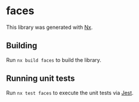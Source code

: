 # faces

This library was generated with [Nx](https://nx.dev).

## Building

Run `nx build faces` to build the library.

## Running unit tests

Run `nx test faces` to execute the unit tests via [Jest](https://jestjs.io).
